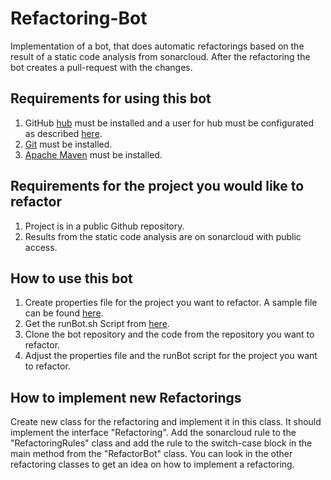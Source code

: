 # Refactoring-Bot

Implementation of a bot, that does automatic refactorings based on the result of a static code analysis from sonarcloud. After the refactoring the bot creates a pull-request with the changes.
## Requirements for using this bot

1. GitHub [hub](https://github.com/github/hub) must be installed and a user for hub must be configurated as described [here](https://hub.github.com/hub.1.html).
2. [Git](https://git-scm.com/) must be installed.
3. [Apache Maven](https://maven.apache.org/) must be installed.

## Requirements for the project you would like to refactor

1. Project is in a public Github repository.
2. Results from the static code analysis are on sonarcloud with public access.

## How to use this bot

1. Create properties file for the project you want to refactor. A sample file can be found [here](https://github.com/Refactoring-Bot/RefactoringScripts).
2. Get the runBot.sh Script from [here](https://github.com/Refactoring-Bot/RefactoringScripts).
3. Clone the bot repository and the code from the repository you want to refactor.
4. Adjust the properties file and the runBot script for the project you want to refactor. 

## How to implement new Refactorings

Create new class for the refactoring and implement it in this class. It should implement the interface "Refactoring". Add the sonarcloud rule to the "RefactoringRules" class and add the rule to the switch-case block in the main method from the "RefactorBot" class. You can look in the other refactoring classes to get an idea on how to implement a refactoring. 
